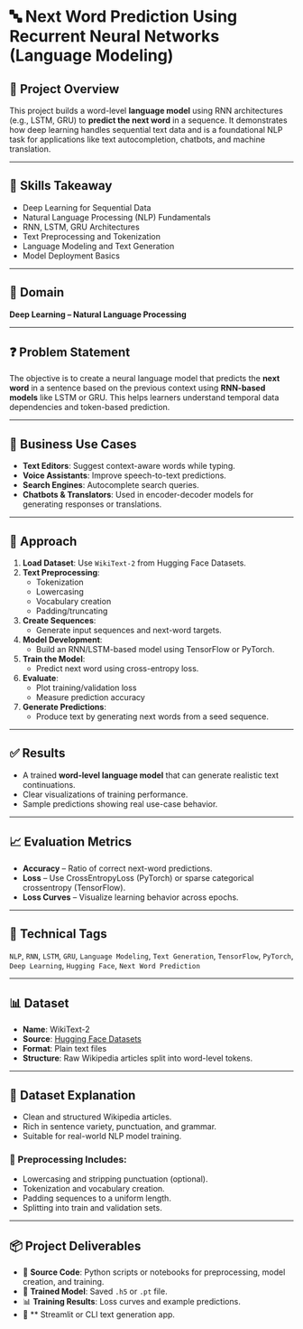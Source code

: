 # 🔤 Next Word Prediction Using Recurrent Neural Networks (Language Modeling)

## 📌 Project Overview

This project builds a word-level **language model** using RNN architectures (e.g., LSTM, GRU) to **predict the next word** in a sequence. It demonstrates how deep learning handles sequential text data and is a foundational NLP task for applications like text autocompletion, chatbots, and machine translation.

---

## 🎯 Skills Takeaway

- Deep Learning for Sequential Data  
- Natural Language Processing (NLP) Fundamentals  
- RNN, LSTM, GRU Architectures  
- Text Preprocessing and Tokenization  
- Language Modeling and Text Generation  
- Model Deployment Basics  

---

## 🧠 Domain

**Deep Learning – Natural Language Processing**

---

## ❓ Problem Statement

The objective is to create a neural language model that predicts the **next word** in a sentence based on the previous context using **RNN-based models** like LSTM or GRU. This helps learners understand temporal data dependencies and token-based prediction.

---

## 💼 Business Use Cases

- **Text Editors**: Suggest context-aware words while typing.
- **Voice Assistants**: Improve speech-to-text predictions.
- **Search Engines**: Autocomplete search queries.
- **Chatbots & Translators**: Used in encoder-decoder models for generating responses or translations.

---

## 🧭 Approach

1. **Load Dataset**: Use `WikiText-2` from Hugging Face Datasets.
2. **Text Preprocessing**:
   - Tokenization
   - Lowercasing
   - Vocabulary creation
   - Padding/truncating
3. **Create Sequences**:
   - Generate input sequences and next-word targets.
4. **Model Development**:
   - Build an RNN/LSTM-based model using TensorFlow or PyTorch.
5. **Train the Model**:
   - Predict next word using cross-entropy loss.
6. **Evaluate**:
   - Plot training/validation loss
   - Measure prediction accuracy
7. **Generate Predictions**:
   - Produce text by generating next words from a seed sequence.

---

## ✅ Results

- A trained **word-level language model** that can generate realistic text continuations.
- Clear visualizations of training performance.
- Sample predictions showing real use-case behavior.

---

## 📈 Evaluation Metrics

- **Accuracy** – Ratio of correct next-word predictions.
- **Loss** – Use CrossEntropyLoss (PyTorch) or sparse categorical crossentropy (TensorFlow).
- **Loss Curves** – Visualize learning behavior across epochs.

---

## 🧾 Technical Tags

`NLP`, `RNN`, `LSTM`, `GRU`, `Language Modeling`, `Text Generation`, `TensorFlow`, `PyTorch`, `Deep Learning`, `Hugging Face`, `Next Word Prediction`

---

## 📊 Dataset

- **Name**: WikiText-2
- **Source**: [Hugging Face Datasets](https://huggingface.co/datasets/wikitext)
- **Format**: Plain text files
- **Structure**: Raw Wikipedia articles split into word-level tokens.

---

## 📁 Dataset Explanation

- Clean and structured Wikipedia articles.
- Rich in sentence variety, punctuation, and grammar.
- Suitable for real-world NLP model training.

### 🧼 Preprocessing Includes:

- Lowercasing and stripping punctuation (optional).
- Tokenization and vocabulary creation.
- Padding sequences to a uniform length.
- Splitting into train and validation sets.

---

## 📦 Project Deliverables

- 🧾 **Source Code**: Python scripts or notebooks for preprocessing, model creation, and training.
- 🧠 **Trained Model**: Saved `.h5` or `.pt` file.
- 📊 **Training Results**: Loss curves and example predictions.
- 🚀 ** Streamlit or CLI text generation app.

